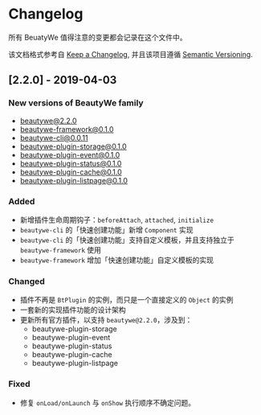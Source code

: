 # Changelog

所有 BeuatyWe 值得注意的变更都会记录在这个文件中。

该文档格式参考自 [Keep a Changelog](https://keepachangelog.com/en/1.0.0/),
并且该项目遵循 [Semantic Versioning](https://semver.org/spec/v2.0.0.html).

## [2.2.0] - 2019-04-03

### New versions of BeautyWe family

- beautywe@2.2.0
- beautywe-framework@0.1.0
- beautywe-cli@0.0.11
- beautywe-plugin-storage@0.1.0
- beautywe-plugin-event@0.1.0
- beautywe-plugin-status@0.1.0
- beautywe-plugin-cache@0.1.0
- beautywe-plugin-listpage@0.1.0

### Added
- 新增插件生命周期钩子：`beforeAttach`, `attached`, `initialize`
- `beautywe-cli` 的「快速创建功能」新增 `Component` 实现
- `beautywe-cli` 的「快速创建功能」支持自定义模板，并且支持独立于 `beautywe-framework` 使用
- `beautywe-framework` 增加「快速创建功能」自定义模板的实现

### Changed
- 插件不再是 `BtPlugin` 的实例，而只是一个直接定义的 `Object` 的实例
- 一套新的实现插件功能的设计架构
- 更新所有官方插件，以支持 `beautywe@2.2.0`，涉及到：
    - beautywe-plugin-storage
    - beautywe-plugin-event
    - beautywe-plugin-status
    - beautywe-plugin-cache
    - beautywe-plugin-listpage

### Fixed
- 修复 `onLoad/onLaunch` 与 `onShow` 执行顺序不确定问题。
